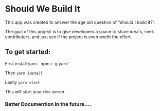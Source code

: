Should We Build It 
==================

This app was created to answer the age old question of "should I build it?". 

The goal of this project is to give developers a space to share idea's, seek contributers, and just see if the project is even worth the effort. 


To get started: 
---------------

First install yarn. 
`npm i -g yarn'

Then 
`yarn install` 

Lastly
`yarn start` 

This will start your dev server. 


### Better Documention in the future.... ###

